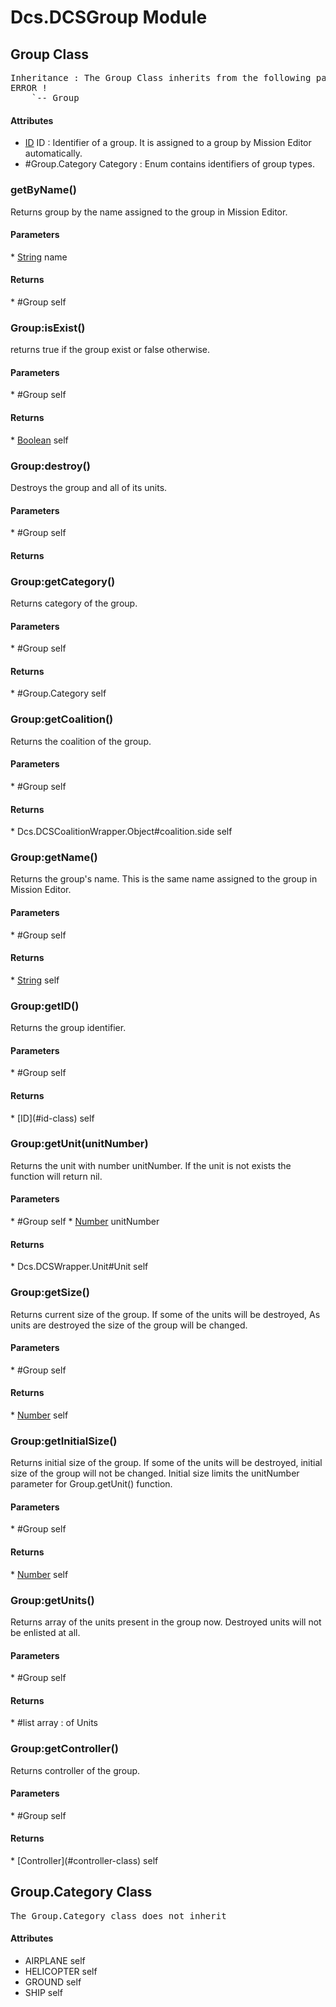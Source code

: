 # Dcs.DCSGroup Module


## Group Class
<pre>
Inheritance : The Group Class inherits from the following parents :
ERROR !
	`-- Group
</pre>

<h4> Attributes </h4>

* [ID](#id-class)
ID : Identifier of a group. It is assigned to a group by Mission Editor automatically.
* #Group.Category Category : Enum contains identifiers of group types.


### getByName()
Returns group by the name assigned to the group in Mission Editor.

<h4> Parameters </h4>
* <u>String</u> name

<h4> Returns </h4>
* #Group self


### Group:isExist()
returns true if the group exist or false otherwise.

<h4> Parameters </h4>
* #Group self

<h4> Returns </h4>
* <u>Boolean</u> self


### Group:destroy()
Destroys the group and all of its units.

<h4> Parameters </h4>
* #Group self

<h4> Returns </h4>

### Group:getCategory()
Returns category of the group.

<h4> Parameters </h4>
* #Group self

<h4> Returns </h4>
* #Group.Category self


### Group:getCoalition()
Returns the coalition of the group.

<h4> Parameters </h4>
* #Group self

<h4> Returns </h4>
* Dcs.DCSCoalitionWrapper.Object#coalition.side self


### Group:getName()
Returns the group's name. This is the same name assigned to the group in Mission Editor.

<h4> Parameters </h4>
* #Group self

<h4> Returns </h4>
* <u>String</u> self


### Group:getID()
Returns the group identifier.

<h4> Parameters </h4>
* #Group self

<h4> Returns </h4>
* [ID](#id-class)
self


### Group:getUnit(unitNumber)
Returns the unit with number unitNumber. If the unit is not exists the function will return nil.

<h4> Parameters </h4>
* #Group self
* <u>Number</u> unitNumber

<h4> Returns </h4>
* Dcs.DCSWrapper.Unit#Unit self


### Group:getSize()
Returns current size of the group. If some of the units will be destroyed, As units are destroyed the size of the group will be changed.

<h4> Parameters </h4>
* #Group self

<h4> Returns </h4>
* <u>Number</u> self


### Group:getInitialSize()
Returns initial size of the group. If some of the units will be destroyed, initial size of the group will not be changed. Initial size limits the unitNumber parameter for Group.getUnit() function.

<h4> Parameters </h4>
* #Group self

<h4> Returns </h4>
* <u>Number</u> self


### Group:getUnits()
Returns array of the units present in the group now. Destroyed units will not be enlisted at all.

<h4> Parameters </h4>
* #Group self

<h4> Returns </h4>
* #list<Dcs.DCSWrapper.Unit#Unit> array : of Units


### Group:getController()
Returns controller of the group.

<h4> Parameters </h4>
* #Group self

<h4> Returns </h4>
* [Controller](#controller-class) self


## Group.Category Class
<pre>
The Group.Category class does not inherit
</pre>

<h4> Attributes </h4>

* AIRPLANE self
* HELICOPTER self
* GROUND self
* SHIP self


